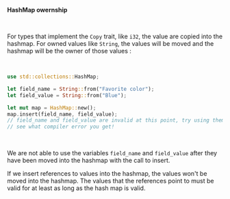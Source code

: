 **HashMap owernship**

<br>

For types that implement the `Copy` trait, like `i32`, the value are copied into the hashmap.
For owned values like `String`, the values will be moved and the hashmap will be the owner of those values :

<br>

```rust
use std::collections::HashMap;

let field_name = String::from("Favorite color");
let field_value = String::from("Blue");

let mut map = HashMap::new();
map.insert(field_name, field_value);
// field_name and field_value are invalid at this point, try using them and
// see what compiler error you get!
```

<br>

We are not able to use the variables `field_name` and `field_value` after they have been moved into the hashmap
with the call to insert.

If we insert references to values into the hashmap, the values won't be moved into the hashmap. The values that
the references point to must be valid for at least as long as the hash map is valid.
